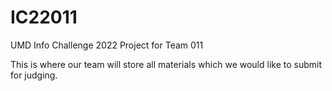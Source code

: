 # IC22011
UMD Info Challenge 2022 Project for Team 011

This is where our team will store all materials which we would like to submit for judging.
